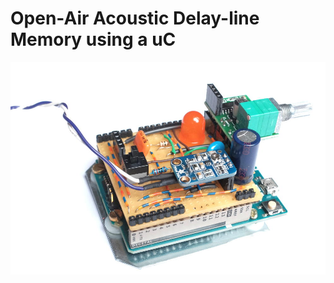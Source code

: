 # Open-Air Acoustic Delay-line Memory using a uC

![Assembled prototype board used for the experiment](https://github.com/mickymuis/delayline/blob/master/images/assembled.jpg "Assembled prototype")


